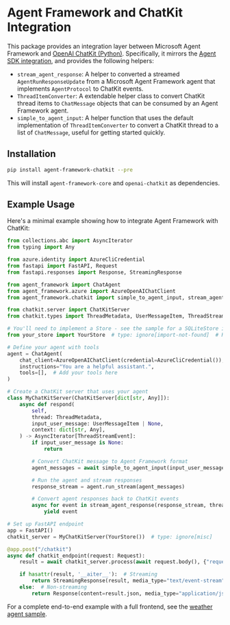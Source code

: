 # Agent Framework and ChatKit Integration

This package provides an integration layer between Microsoft Agent Framework
and [OpenAI ChatKit (Python)](https://github.com/openai/chatkit-python/).
Specifically, it mirrors the [Agent SDK integration](https://github.com/openai/chatkit-python/blob/main/docs/server.md#agents-sdk-integration), and provides the following helpers:

- `stream_agent_response`: A helper to converted a streamed `AgentRunResponseUpdate`
  from a Microsoft Agent Framework agent that implements `AgentProtocol` to ChatKit events.
- `ThreadItemConverter`: A extendable helper class to convert ChatKit thread items to
  `ChatMessage` objects that can be consumed by an Agent Framework agent.
- `simple_to_agent_input`: A helper function that uses the default implementation
  of `ThreadItemConverter` to convert a ChatKit thread to a list of `ChatMessage`,
  useful for getting started quickly.

## Installation

```bash
pip install agent-framework-chatkit --pre
```

This will install `agent-framework-core` and `openai-chatkit` as dependencies.

## Example Usage

Here's a minimal example showing how to integrate Agent Framework with ChatKit:

```python
from collections.abc import AsyncIterator
from typing import Any

from azure.identity import AzureCliCredential
from fastapi import FastAPI, Request
from fastapi.responses import Response, StreamingResponse

from agent_framework import ChatAgent
from agent_framework.azure import AzureOpenAIChatClient
from agent_framework.chatkit import simple_to_agent_input, stream_agent_response

from chatkit.server import ChatKitServer
from chatkit.types import ThreadMetadata, UserMessageItem, ThreadStreamEvent

# You'll need to implement a Store - see the sample for a SQLiteStore implementation
from your_store import YourStore  # type: ignore[import-not-found]  # Replace with your Store implementation

# Define your agent with tools
agent = ChatAgent(
    chat_client=AzureOpenAIChatClient(credential=AzureCliCredential()),
    instructions="You are a helpful assistant.",
    tools=[],  # Add your tools here
)

# Create a ChatKit server that uses your agent
class MyChatKitServer(ChatKitServer[dict[str, Any]]):
    async def respond(
        self,
        thread: ThreadMetadata,
        input_user_message: UserMessageItem | None,
        context: dict[str, Any],
    ) -> AsyncIterator[ThreadStreamEvent]:
        if input_user_message is None:
            return

        # Convert ChatKit message to Agent Framework format
        agent_messages = await simple_to_agent_input(input_user_message)

        # Run the agent and stream responses
        response_stream = agent.run_stream(agent_messages)

        # Convert agent responses back to ChatKit events
        async for event in stream_agent_response(response_stream, thread.id):
            yield event

# Set up FastAPI endpoint
app = FastAPI()
chatkit_server = MyChatKitServer(YourStore())  # type: ignore[misc]

@app.post("/chatkit")
async def chatkit_endpoint(request: Request):
    result = await chatkit_server.process(await request.body(), {"request": request})

    if hasattr(result, '__aiter__'):  # Streaming
        return StreamingResponse(result, media_type="text/event-stream")  # type: ignore[arg-type]
    else:  # Non-streaming
        return Response(content=result.json, media_type="application/json")  # type: ignore[union-attr]
```

For a complete end-to-end example with a full frontend, see the [weather agent sample](../../samples/chatkit-integration/README.md).
